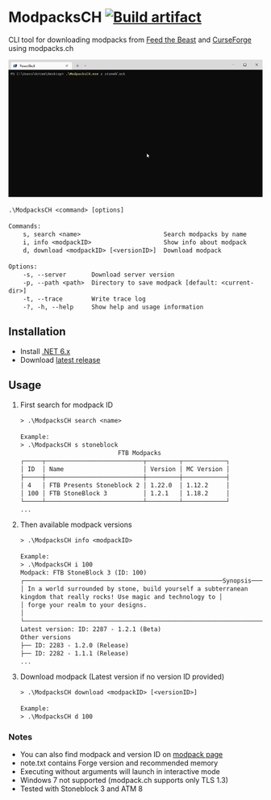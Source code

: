 # ModpacksCH [![Build artifact](https://img.shields.io/github/actions/workflow/status/Virenbar/ModpacksCH/build-artifact.yml?label=Build&logo=github)](https://github.com/Virenbar/ModpacksCH/actions/workflows/build-artifact.yml)

CLI tool for downloading modpacks from [Feed the Beast](https://www.feed-the-beast.com/modpacks) and [CurseForge](https://www.curseforge.com/minecraft/modpacks) using modpacks.ch

![terminal](/assets/images/terminal.gif)

```text
.\ModpacksCH <command> [options]

Commands:
    s, search <name>                       Search modpacks by name
    i, info <modpackID>                    Show info about modpack
    d, download <modpackID> [<versionID>]  Download modpack

Options:
    -s, --server       Download server version
    -p, --path <path>  Directory to save modpack [default: <current-dir>]
    -t, --trace        Write trace log
    -?, -h, --help     Show help and usage information
```

## Installation

* Install [.NET 6.x](https://dotnet.microsoft.com/download)
* Download [latest release](https://github.com/Virenbar/ModpacksCH/releases)

## Usage

1. First search for modpack ID

    ```text
    > .\ModpacksCH search <name>

    Example:
    > .\ModpacksCH s stoneblock
                               FTB Modpacks
    ┌─────┬───────────────────────────┬─────────┬────────────┐
    │ ID  │ Name                      │ Version │ MC Version │
    ├─────┼───────────────────────────┼─────────┼────────────┤
    │ 4   │ FTB Presents Stoneblock 2 │ 1.22.0  │ 1.12.2     │
    │ 100 │ FTB StoneBlock 3          │ 1.2.1   │ 1.18.2     │
    └─────┴───────────────────────────┴─────────┴────────────┘
    ...
    ```

2. Then available modpack versions

    ```text
    > .\ModpacksCH info <modpackID>

    Example:
    > .\ModpacksCH i 100
    Modpack: FTB StoneBlock 3 (ID: 100)
    ┌───────────────────────────────────────────────────────Synopsis───────────────────────────────────────────────────────┐
    │ In a world surrounded by stone, build yourself a subterranean kingdom that really rocks! Use magic and technology to │
    │ forge your realm to your designs.                                                                                    │
    └──────────────────────────────────────────────────────────────────────────────────────────────────────────────────────┘
    Latest version: ID: 2287 - 1.2.1 (Beta)
    Other versions
    ├── ID: 2283 - 1.2.0 (Release)
    ├── ID: 2282 - 1.1.1 (Release)
    ...
    ```

3. Download modpack (Latest version if no version ID provided)

    ```text
    > .\ModpacksCH download <modpackID> [<versionID>]

    Example:
    > .\ModpacksCH d 100
    ```

### Notes

* You can also find modpack and version ID on [modpack page](https://www.feed-the-beast.com/modpacks)
* note.txt contains Forge version and recommended memory
* Executing without arguments will launch in interactive mode
* Windows 7 not supported (modpack.ch supports only TLS 1.3)
* Tested with Stoneblock 3 and ATM 8
